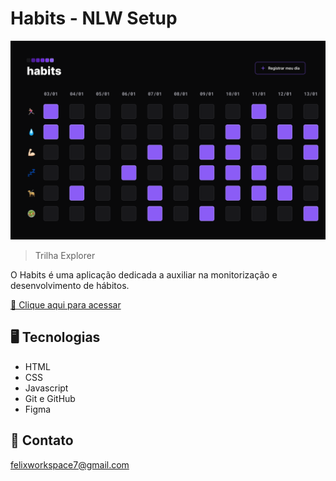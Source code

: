 # Habits - NLW Setup

![preview](./.github/preview.png)

> Trilha Explorer

O Habits é uma aplicação dedicada a auxiliar na monitorização e desenvolvimento de hábitos.

[🔗 Clique aqui para acessar](https://lucasfelixgit.github.io/habits/)

## 🖥️ Tecnologias

- HTML
- CSS
- Javascript
- Git e GitHub
- Figma

## 📨 Contato

felixworkspace7@gmail.com